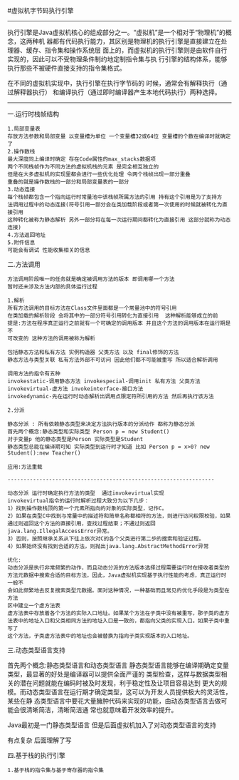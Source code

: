 #虚拟机字节码执行引擎

-----------------------------------------

执行引擎是Java虚拟机核心的组成部分之一。“虚拟机”是一个相对于“物理机”的概念，这两种机
器都有代码执行能力，其区别是物理机的执行引擎是直接建立在处理器、缓存、指令集和操作系统层
面上的，而虚拟机的执行引擎则是由软件自行实现的，因此可以不受物理条件制约地定制指令集与执
行引擎的结构体系，能够执行那些不被硬件直接支持的指令集格式。

在不同的虚拟机实现中，执行引擎在执行字节码的 时候，通常会有解释执行（通过解释器执行）
和编译执行（通过即时编译器产生本地代码执行）两种选择。

------------------------------------------------

一.运行时栈帧结构

    1.局部变量表 
    存放方法参数和局部变量 以变量槽为单位 一个变量槽32或64位 变量槽的个数在编译时就确定了
    2.操作数栈 
    最大深度同上编译时确定 存在Code属性的max_stacks数据项
    两个不同栈帧作为不同方法的虚拟机栈的元素 是完全相互独立的
    但是在大多虚拟机的实现里都会进行一些优化处理 令两个栈帧出现一部分重叠
    重叠的就是操作数栈的一部分和局部变量表的一部分
    3.动态连接
    每个栈帧都包含一个指向运行时常量池中该栈帧所属方法的引用 持有这个引用是为了支持方
    法调用过程中的动态连接(符号引用一部分会在类加载阶段或者第一次使用的时候就被转化为直接引用
    这种转化被称为静态解析 另外一部分将在每一次运行期间都转化为直接引用 这部分就称为动态连接)
    4.方法返回地址
    5.附件信息
    可能会有调试 性能收集相关的信息
    

二.方法调用

    方法调用阶段唯一的任务就是确定被调用方法的版本 即调用哪一个方法
    暂时还未涉及方法内部的具体运行过程

    1.解析
    所有方法调用的目标方法在Class文件里面都是一个常量池中的符号引用
    在类加载的解析阶段 会将其中的一部分符号引用转化为直接引用  这种解析能够成立的前
    提是:方法在程序真正运行之前就有一个可确定的调用版本 并且这个方法的调用版本在运行期是不
    可改变的 这种方法的调用被称为解析

    包括静态方法和私有方法 实例构造器 父类方法 以及 final修饰的方法
    静态方法与类型关联 私有方法外部不可访问 因此他们都不可能被重写 所以适合解析调用

    调用方法的指令有五种
    invokestatic-调用静态方法 invokespecial-调用init 私有方法 父类方法
    invokevirtual-虚方法 invokeinterface-接口方法
    invokedynamic-先在运行时动态解析出调用点限定符所引用的方法 然后再执行该方法

    2.分派

    静态分派 : 所有依赖静态类型来决定方法执行版本的分派动作 都称为静态分派
    首先两个概念:静态类型和实际类型 Person p = new Student()
    对于变量p 他的静态类型是Person 实际类型是Student
    静态类型总能在编译期可知 实际类型到运行时才知道 比如 Person p = x>0? new Student():new Teacher()
    
    应用:方法重载

    -----------------------------------------------------------------

    动态分派 运行时确定执行方法的类型  通过invokevirtual实现
    invokevirtual指令的运行时解析过程大致分为以下几步：
    1）找到操作数栈顶的第一个元素所指向的对象的实际类型，记作C。
    2）如果在类型C中找到与常量中的描述符和简单名称都相符的方法，则进行访问权限校验，如果
    通过则返回这个方法的直接引用，查找过程结束；不通过则返回java.lang.IllegalAccessError异常。
    3）否则，按照继承关系从下往上依次对C的各个父类进行第二步的搜索和验证过程。
    4）如果始终没有找到合适的方法，则抛出java.lang.AbstractMethodError异常

    优化:
    动态分派是执行非常频繁的动作，而且动态分派的方法版本选择过程需要运行时在接收者类型的
    方法元数据中搜索合适的目标方法，因此，Java虚拟机实现基于执行性能的考虑，真正运行时一般不
    会如此频繁地去反复搜索类型元数据。面对这种情况，一种基础而且常见的优化手段是为类型在方法
    区中建立一个虚方法表
    虚方法表中存放着各个方法的实际入口地址。如果某个方法在子类中没有被重写，那子类的虚方
    法表中的地址入口和父类相同方法的地址入口是一致的，都指向父类的实现入口。如果子类中重写了
    这个方法，子类虚方法表中的地址也会被替换为指向子类实现版本的入口地址。


三.动态类型语言支持

首先两个概念:静态类型语言和动态类型语言 
静态类型语言能够在编译期确定变量类型，最显著的好处是编译器可以提供全面严谨的
类型检查，这样与数据类型相关的潜在问题就能在编码时被及时发现，利于稳定性及让项目容易达到
更大的规模。而动态类型语言在运行期才确定类型，这可以为开发人员提供极大的灵活性，某些在静
态类型语言中要花大量臃肿代码来实现的功能，由动态类型语言去做可能会很清晰简洁，清晰简洁通
常也就意味着开发效率的提升。

Java最初是一门静态类型语言 但是后面虚拟机加入了对动态类型语言的支持

有点复杂 后面理解了写


四.基于栈的执行引擎

    1.基于栈的指令集与基于寄存器的指令集
    
    
        
    